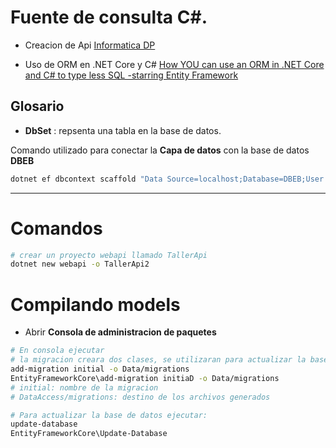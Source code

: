 # Fuente de consulta C#.
- Creacion de Api [Informatica DP](https://www.youtube.com/watch?v=Gua0O0Q7I58)

- Uso de ORM en .NET Core y C#
[How YOU can use an ORM in .NET Core and C# to type less SQL -starring Entity Framework](https://softchris.github.io/pages/dotnet-orm.html#create-the-database)


## Glosario
- **DbSet** : repsenta una tabla en la base de datos.


Comando utilizado para conectar la **Capa de datos** con la base de datos **DBEB**
```bash
dotnet ef dbcontext scaffold "Data Source=localhost;Database=DBEB;User ID=sa;Password=yourStrong#Password;Connect Timeout=30;Encrypt=True;Trust Server Certificate=True;Application Intent=ReadWrite;Multi Subnet Failover=False" Microsoft.EntityFrameworkCore.SqlServer --context-dir .\Data --output-dir .\Data\Models
```

---
# Comandos 
```bash
# crear un proyecto webapi llamado TallerApi
dotnet new webapi -o TallerApi2
```

# Compilando models

- Abrir **Consola de administracion de paquetes**
```bash
# En consola ejecutar 
# la migracion creara dos clases, se utilizaran para actualizar la base de datos con las modificaciones realizadas 
add-migration initial -o Data/migrations
EntityFrameworkCore\add-migration initiaD -o Data/migrations
# initial: nombre de la migracion
# DataAccess/migrations: destino de los archivos generados

# Para actualizar la base de datos ejecutar:
update-database
EntityFrameworkCore\Update-Database
```


